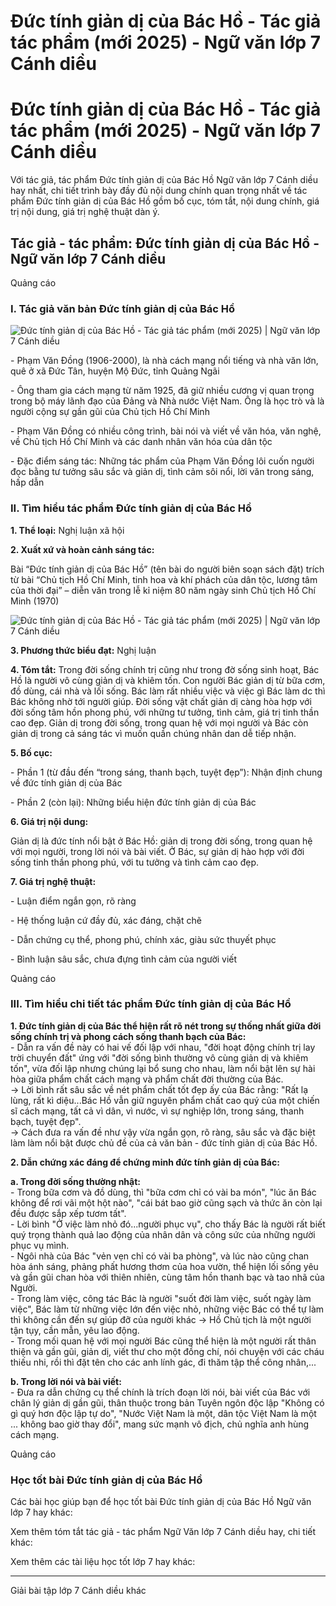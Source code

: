 # Đức tính giản dị của Bác Hồ - Tác giả tác phẩm (mới 2025) - Ngữ văn lớp 7 Cánh diều

# Đức tính giản dị của Bác Hồ - Tác giả tác phẩm (mới 2025) - Ngữ văn lớp 7 Cánh diều

Với tác giả, tác phẩm Đức tính giản dị của Bác Hồ Ngữ văn lớp 7 Cánh diều hay nhất, chi tiết trình bày đầy đủ nội dung chính quan trọng nhất về tác phẩm Đức tính giản dị của Bác Hồ gồm bố cục, tóm tắt, nội dung chính, giá trị nội dung, giá trị nghệ thuật dàn ý.

## Tác giả - tác phẩm: Đức tính giản dị của Bác Hồ - Ngữ văn lớp 7 Cánh diều

Quảng cáo

### **I. Tác giả văn bản Đức tính giản dị của Bác Hồ**

![Đức tính giản dị của Bác Hồ - Tác giả tác phẩm \(mới 2025\) | Ngữ văn lớp 7 Cánh diều](https://vietjack.com/soan-van-lop-7-cd/images/tac-gia-tac-pham-duc-tinh-gian-di-cua-bac-ho.PNG)

\- Phạm Văn Đồng (1906-2000), là nhà cách mạng nổi tiếng và nhà văn lớn, quê ở xã Đức Tân, huyện Mộ Đức, tỉnh Quảng Ngãi 

\- Ông tham gia cách mạng từ năm 1925, đã giữ nhiều cương vị quan trọng trong bộ máy lãnh đạo của Đảng và Nhà nước Việt Nam. Ông là học trò và là người cộng sự gần gũi của Chủ tịch Hồ Chí Minh 

\- Phạm Văn Đồng có nhiều công trình, bài nói và viết về văn hóa, văn nghệ, về Chủ tịch Hồ Chí Minh và các danh nhân văn hóa của dân tộc 

\- Đặc điểm sáng tác: Những tác phẩm của Phạm Văn Đồng lôi cuốn người đọc bằng tư tưởng sâu sắc và giản dị, tình cảm sôi nổi, lời văn trong sáng, hấp dẫn 

### **II. Tìm hiểu tác phẩm Đức tính giản dị của Bác Hồ**

**1\. Thể loại:** Nghị luận xã hội 

**2\. Xuất xứ và hoàn cảnh sáng tác:**

Bài “Đức tính giản dị của Bác Hồ” (tên bài do người biên soạn sách đặt) trích từ bài “Chủ tịch Hồ Chí Minh, tinh hoa và khí phách của dân tộc, lương tâm của thời đại” – diễn văn trong lễ kỉ niệm 80 năm ngày sinh Chủ tịch Hồ Chí Minh (1970) 

![Đức tính giản dị của Bác Hồ - Tác giả tác phẩm \(mới 2025\) | Ngữ văn lớp 7 Cánh diều](https://vietjack.com/soan-van-lop-7-cd/images/tac-gia-tac-pham-duc-tinh-gian-di-cua-bac-ho-111.PNG)

**3\. Phương thức biểu đạt:** Nghị luận 

**4\. Tóm tắt:** Trong đời sống chính trị cũng như trong đờ sống sinh hoạt, Bác Hồ là người vô cùng giản dị và khiêm tốn. Con người Bác giản dị từ bữa cơm, đồ dùng, cái nhà và lối sống. Bác làm rất nhiều việc và việc gì Bác làm dc thì Bác không nhờ tới người giúp. Đời sống vật chất giản dị càng hòa hợp với đời sống tâm hồn phong phú, với những tư tưởng, tình cảm, giá trị tinh thần cao đẹp. Giản dị trong đời sống, trong quan hệ với mọi người và Bác còn giản dị trong cả sáng tác vì muốn quần chúng nhân dan dễ tiếp nhận. 

**5\. Bố cục:**

\- Phần 1 (từ đầu đến “trong sáng, thanh bạch, tuyệt đẹp”): Nhận định chung về đức tính giản dị của Bác 

\- Phần 2 (còn lại): Những biểu hiện đức tính giản dị của Bác 

**6\. Giá trị nội dung:**

Giản dị là đức tính nổi bật ở Bác Hồ: giản dị trong đời sống, trong quan hệ với mọi người, trong lời nói và bài viết. Ở Bác, sự giản dị hào hợp với đời sống tinh thần phong phú, với tu tưởng và tình cảm cao đẹp. 

**7\. Giá trị nghệ thuật:**

\- Luận điểm ngắn gọn, rõ ràng 

\- Hệ thống luận cứ đầy đủ, xác đáng, chặt chẽ 

\- Dẫn chứng cụ thể, phong phú, chính xác, giàu sức thuyết phục 

\- Bình luận sâu sắc, chưa đựng tình cảm của người viết 

Quảng cáo

### **III. Tìm hiểu chi tiết tác phẩm Đức tính giản dị của Bác Hồ**

**1\. Đức tính giản dị của Bác thể hiện rất rõ nét trong sự thống nhất giữa đời sống chính trị và phong cách sống thanh bạch của Bác:**  
\- Dẫn ra vấn đề này có hai vế đối lập với nhau, "đời hoạt động chính trị lay trời chuyển đất" ứng với "đời sống bình thường vô cùng giản dị và khiêm tốn", vừa đối lập nhưng chúng lại bổ sung cho nhau, làm nổi bật lên sự hài hòa giữa phẩm chất cách mạng và phẩm chất đời thường của Bác.  
→ Lời bình rất sâu sắc về nét phẩm chất tốt đẹp ấy của Bác rằng: "Rất lạ lùng, rất kì diệu...Bác Hồ vẫn giữ nguyên phẩm chất cao quý của một chiến sĩ cách mạng, tất cả vì dân, vì nước, vì sự nghiệp lớn, trong sáng, thanh bạch, tuyệt đẹp".  
→ Cách đưa ra vấn đề như vậy vừa ngắn gọn, rõ ràng, sâu sắc và đặc biệt làm làm nổi bật được chủ đề của cả văn bản - đức tính giản dị của Bác Hồ. 

**2\. Dẫn chứng xác đáng để chứng minh đức tính giản dị của Bác:**

**a. Trong đời sống thường nhật:**  
\- Trong bữa cơm và đồ dùng, thì "bữa cơm chỉ có vài ba món", "lúc ăn Bác không để rơi vãi một hột nào", "cái bát bao giờ cũng sạch và thức ăn còn lại đều được sắp xếp tươm tất".  
\- Lời bình "Ở việc làm nhỏ đó...người phục vụ", cho thấy Bác là người rất biết quý trọng thành quả lao động của nhân dân và công sức của những người phục vụ mình.  
\- Ngôi nhà của Bác "vẻn vẹn chỉ có vài ba phòng", và lúc nào cũng chan hòa ánh sáng, phảng phất hương thơm của hoa vườn, thể hiện lối sống yêu và gần gũi chan hòa với thiên nhiên, cùng tâm hồn thanh bạc và tao nhã của Người.  
\- Trong làm việc, công tác Bác là người "suốt đời làm việc, suốt ngày làm việc", Bác làm từ những việc lớn đến việc nhỏ, những việc Bác có thể tự làm thì không cần đến sự giúp đỡ của người khác → Hồ Chủ tịch là một người tận tụy, cần mẫn, yêu lao động.  
\- Trong mối quan hệ với mọi người Bác cũng thể hiện là một người rất thân thiện và gần gũi, giản dị, viết thư cho một đồng chí, nói chuyện với các cháu thiếu nhi, rồi thì đặt tên cho các anh lính gác, đi thăm tập thể công nhân,... 

**b. Trong lời nói và bài viết:**  
\- Đưa ra dẫn chứng cụ thể chính là trích đoạn lời nói, bài viết của Bác với chân lý giản dị gần gũi, thân thuộc trong bản Tuyên ngôn độc lập "Không có gì quý hơn độc lập tự do", "Nước Việt Nam là một, dân tộc Việt Nam là một ... không bao giờ thay đổi", mang sức mạnh vô địch, chủ nghĩa anh hùng cách mạng. 

Quảng cáo

### **Học tốt bài Đức tính giản dị của Bác Hồ**

Các bài học giúp bạn để học tốt bài Đức tính giản dị của Bác Hồ Ngữ văn lớp 7 hay khác:

Xem thêm tóm tắt tác giả - tác phẩm Ngữ Văn lớp 7 Cánh diều hay, chi tiết khác:

Xem thêm các tài liệu học tốt lớp 7 hay khác:

* * *

Giải bài tập lớp 7 Cánh diều khác
